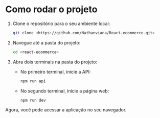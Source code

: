 
# Como rodar o projeto

1. Clone o repositório para o seu ambiente local:
   ```bash
   git clone <https://github.com/Nathanviana/React-ecommerce.git>
   ```

2. Navegue até a pasta do projeto:
   ```bash
   cd <react-ecommerce>
   ```

3. Abra dois terminais na pasta do projeto:

   - No primeiro terminal, inicie a API:
     ```bash
     npm run api
     ```

   - No segundo terminal, inicie a página web:
     ```bash
     npm run dev
     ```

Agora, você pode acessar a aplicação no seu navegador.
